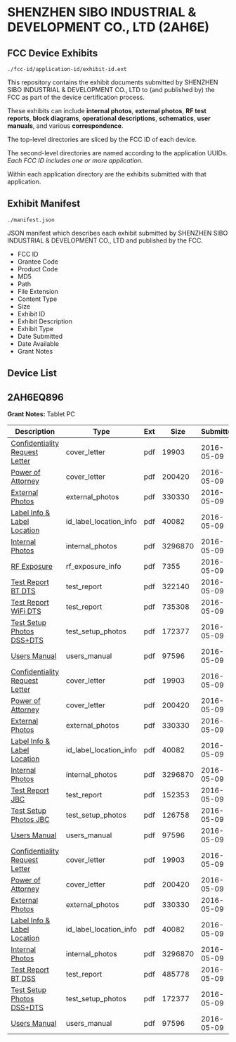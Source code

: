 # SHENZHEN SIBO INDUSTRIAL & DEVELOPMENT CO., LTD (2AH6E)
## FCC Device Exhibits

```
./fcc-id/application-id/exhibit-id.ext
```

This repository contains the exhibit documents submitted by SHENZHEN SIBO INDUSTRIAL & DEVELOPMENT CO., LTD to (and published by) the FCC as part of the device certification process.

These exhibits can include **internal photos**, **external photos**, **RF test reports**, **block diagrams**, **operational descriptions**, **schematics**, **user manuals**, and various **correspondence**.

The top-level directories are sliced by the FCC ID of each device.

The second-level directories are named according to the application UUIDs. *Each FCC ID includes one or more application.*

Within each application directory are the exhibits submitted with that application. 

## Exhibit Manifest

```
./manifest.json
```

JSON manifest which describes each exhibit submitted by SHENZHEN SIBO INDUSTRIAL & DEVELOPMENT CO., LTD and published by the FCC.

- FCC ID
- Grantee Code
- Product Code
- MD5
- Path
- File Extension
- Content Type
- Size
- Exhibit ID
- Exhibit Description
- Exhibit Type
- Date Submitted
- Date Available
- Grant Notes

## Device List
## 2AH6EQ896
**Grant Notes:** Tablet PC

| Description | Type | Ext | Size | Submitted | Available |
| ----------- | ---- | --- | ---- | --------- | --------- |
| [Confidentiality Request Letter](2AH6EQ896/9b51cb097ea0e2e6068f8bffb41a68ef/2983898.pdf) | cover_letter | pdf | 19903 | 2016-05-09 | 2016-05-09 |
| [Power of Attorney](2AH6EQ896/9b51cb097ea0e2e6068f8bffb41a68ef/2983899.pdf) | cover_letter | pdf | 200420 | 2016-05-09 | 2016-05-09 |
| [External Photos](2AH6EQ896/9b51cb097ea0e2e6068f8bffb41a68ef/2983887.pdf) | external_photos | pdf | 330330 | 2016-05-09 | 2016-05-09 |
| [Label Info & Label Location](2AH6EQ896/9b51cb097ea0e2e6068f8bffb41a68ef/2983897.pdf) | id_label_location_info | pdf | 40082 | 2016-05-09 | 2016-05-09 |
| [Internal Photos](2AH6EQ896/9b51cb097ea0e2e6068f8bffb41a68ef/2983890.pdf) | internal_photos | pdf | 3296870 | 2016-05-09 | 2016-05-09 |
| [RF Exposure](2AH6EQ896/9b51cb097ea0e2e6068f8bffb41a68ef/2983901.pdf) | rf_exposure_info | pdf | 7355 | 2016-05-09 | 2016-05-09 |
| [Test Report BT DTS](2AH6EQ896/9b51cb097ea0e2e6068f8bffb41a68ef/2983903.pdf) | test_report | pdf | 322140 | 2016-05-09 | 2016-05-09 |
| [Test Report WiFi DTS](2AH6EQ896/9b51cb097ea0e2e6068f8bffb41a68ef/2983904.pdf) | test_report | pdf | 735308 | 2016-05-09 | 2016-05-09 |
| [Test Setup Photos DSS+DTS](2AH6EQ896/9b51cb097ea0e2e6068f8bffb41a68ef/2983905.pdf) | test_setup_photos | pdf | 172377 | 2016-05-09 | 2016-05-09 |
| [Users Manual](2AH6EQ896/9b51cb097ea0e2e6068f8bffb41a68ef/2983906.pdf) | users_manual | pdf | 97596 | 2016-05-09 | 2016-05-09 |
| [Confidentiality Request Letter](2AH6EQ896/cde9c94cadf9e0e9572ef2b5187cba14/2983898.pdf) | cover_letter | pdf | 19903 | 2016-05-09 | 2016-05-09 |
| [Power of Attorney](2AH6EQ896/cde9c94cadf9e0e9572ef2b5187cba14/2983899.pdf) | cover_letter | pdf | 200420 | 2016-05-09 | 2016-05-09 |
| [External Photos](2AH6EQ896/cde9c94cadf9e0e9572ef2b5187cba14/2983887.pdf) | external_photos | pdf | 330330 | 2016-05-09 | 2016-05-09 |
| [Label Info & Label Location](2AH6EQ896/cde9c94cadf9e0e9572ef2b5187cba14/2983897.pdf) | id_label_location_info | pdf | 40082 | 2016-05-09 | 2016-05-09 |
| [Internal Photos](2AH6EQ896/cde9c94cadf9e0e9572ef2b5187cba14/2983890.pdf) | internal_photos | pdf | 3296870 | 2016-05-09 | 2016-05-09 |
| [Test Report JBC](2AH6EQ896/cde9c94cadf9e0e9572ef2b5187cba14/2983927.pdf) | test_report | pdf | 152353 | 2016-05-09 | 2016-05-09 |
| [Test Setup Photos JBC](2AH6EQ896/cde9c94cadf9e0e9572ef2b5187cba14/2983928.pdf) | test_setup_photos | pdf | 126758 | 2016-05-09 | 2016-05-09 |
| [Users Manual](2AH6EQ896/cde9c94cadf9e0e9572ef2b5187cba14/2983906.pdf) | users_manual | pdf | 97596 | 2016-05-09 | 2016-05-09 |
| [Confidentiality Request Letter](2AH6EQ896/d5508cccd682576db9a924dd498462c4/2983898.pdf) | cover_letter | pdf | 19903 | 2016-05-09 | 2016-05-09 |
| [Power of Attorney](2AH6EQ896/d5508cccd682576db9a924dd498462c4/2983899.pdf) | cover_letter | pdf | 200420 | 2016-05-09 | 2016-05-09 |
| [External Photos](2AH6EQ896/d5508cccd682576db9a924dd498462c4/2983887.pdf) | external_photos | pdf | 330330 | 2016-05-09 | 2016-05-09 |
| [Label Info & Label Location](2AH6EQ896/d5508cccd682576db9a924dd498462c4/2983897.pdf) | id_label_location_info | pdf | 40082 | 2016-05-09 | 2016-05-09 |
| [Internal Photos](2AH6EQ896/d5508cccd682576db9a924dd498462c4/2983890.pdf) | internal_photos | pdf | 3296870 | 2016-05-09 | 2016-05-09 |
| [Test Report BT DSS](2AH6EQ896/d5508cccd682576db9a924dd498462c4/2983915.pdf) | test_report | pdf | 485778 | 2016-05-09 | 2016-05-09 |
| [Test Setup Photos DSS+DTS](2AH6EQ896/d5508cccd682576db9a924dd498462c4/2983905.pdf) | test_setup_photos | pdf | 172377 | 2016-05-09 | 2016-05-09 |
| [Users Manual](2AH6EQ896/d5508cccd682576db9a924dd498462c4/2983906.pdf) | users_manual | pdf | 97596 | 2016-05-09 | 2016-05-09 |
